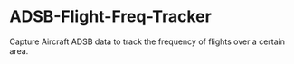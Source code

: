 # ADSB-Flight-Freq-Tracker
Capture Aircraft ADSB data to track the frequency of flights over a certain area. 
